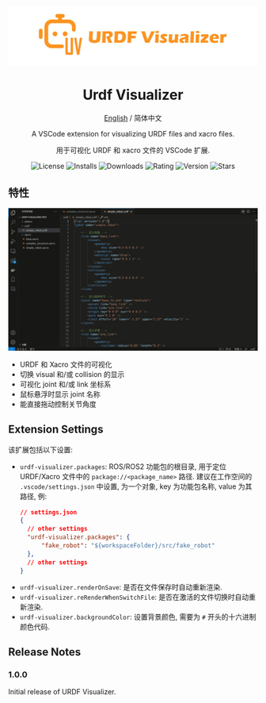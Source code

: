 <div align="center"> 
<img src="./media/URDF-Visualizer-banner.jpg" alt="icon"/>

# Urdf Visualizer

[English](./README.md) / 简体中文

A VSCode extension for visualizing URDF files and xacro files.

用于可视化 URDF 和 xacro 文件的 VSCode 扩展.

![License](https://img.shields.io/github/license/MorningFrog/urdf-visualizer?color=blue)
![Installs](https://img.shields.io/visual-studio-marketplace/i/morningfrog.urdf-visualizer?color=blue)
![Downloads](https://img.shields.io/visual-studio-marketplace/d/morningfrog.urdf-visualizer?color=blue)
![Rating](https://img.shields.io/visual-studio-marketplace/r/morningfrog.urdf-visualizer?color=blue)
![Version](https://img.shields.io/github/package-json/v/MorningFrog/urdf-visualizer?color=blue)
![Stars](https://img.shields.io/github/stars/MorningFrog/urdf-visualizer?style=social)
</div>

## 特性

![demonstration](media/demonstration.gif)

- URDF 和 Xacro 文件的可视化
- 切换 visual 和/或 collision 的显示
- 可视化 joint 和/或 link 坐标系
- 鼠标悬浮时显示 joint 名称
- 能直接拖动控制关节角度

## Extension Settings

该扩展包括以下设置:

- `urdf-visualizer.packages`: ROS/ROS2 功能包的根目录, 用于定位 URDF/Xacro 文件中的 `package://<package_name>` 路径. 建议在工作空间的 `.vscode/settings.json` 中设置, 为一个对象, key 为功能包名称, value 为其路径, 例:
  ```json
  // settings.json
  {
    // other settings
    "urdf-visualizer.packages": {
        "fake_robot": "${workspaceFolder}/src/fake_robot"
    },
    // other settings
  }
  ```
- `urdf-visualizer.renderOnSave`: 是否在文件保存时自动重新渲染.
- `urdf-visualizer.reRenderWhenSwitchFile`: 是否在激活的文件切换时自动重新渲染.
- `urdf-visualizer.backgroundColor`: 设置背景颜色, 需要为 `#` 开头的十六进制颜色代码.

## Release Notes

### 1.0.0

Initial release of URDF Visualizer.
